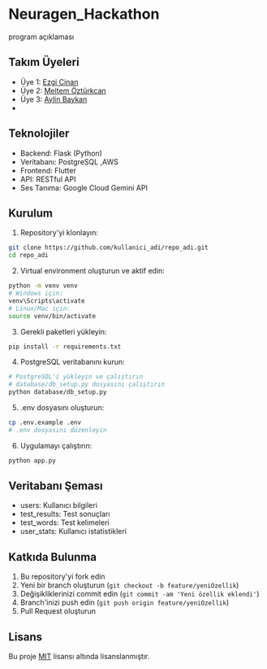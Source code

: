 # Neuragen_Hackathon
program açıklaması

## Takım Üyeleri

- Üye 1: [Ezgi Cinan]([github_linki](https://github.com/ezgicinan))
- Üye 2: [Meltem Öztürkcan]([github_linki](https://github.com/meltemozturkcan))
- Üye 3: [Aylin Baykan](github_linki)
- 
## Teknolojiler

- Backend: Flask (Python)
- Veritabanı: PostgreSQL ,AWS
- Frontend: Flutter
- API: RESTful API
- Ses Tanıma: Google Cloud Gemini API

## Kurulum

1. Repository'yi klonlayın:
```bash
git clone https://github.com/kullanici_adi/repo_adi.git
cd repo_adi
```

2. Virtual environment oluşturun ve aktif edin:
```bash
python -m venv venv
# Windows için:
venv\Scripts\activate
# Linux/Mac için:
source venv/bin/activate
```

3. Gerekli paketleri yükleyin:
```bash
pip install -r requirements.txt
```

4. PostgreSQL veritabanını kurun:
```bash
# PostgreSQL'i yükleyin ve çalıştırın
# database/db_setup.py dosyasını çalıştırın
python database/db_setup.py
```

5. .env dosyasını oluşturun:
```bash
cp .env.example .env
# .env dosyasını düzenleyin
```

6. Uygulamayı çalıştırın:
```bash
python app.py
```

## Veritabanı Şeması

- users: Kullanıcı bilgileri
- test_results: Test sonuçları
- test_words: Test kelimeleri
- user_stats: Kullanıcı istatistikleri



## Katkıda Bulunma

1. Bu repository'yi fork edin
2. Yeni bir branch oluşturun (`git checkout -b feature/yeniOzellik`)
3. Değişikliklerinizi commit edin (`git commit -am 'Yeni özellik eklendi'`)
4. Branch'inizi push edin (`git push origin feature/yeniOzellik`)
5. Pull Request oluşturun

## Lisans

Bu proje [MIT](LICENSE) lisansı altında lisanslanmıştır.
